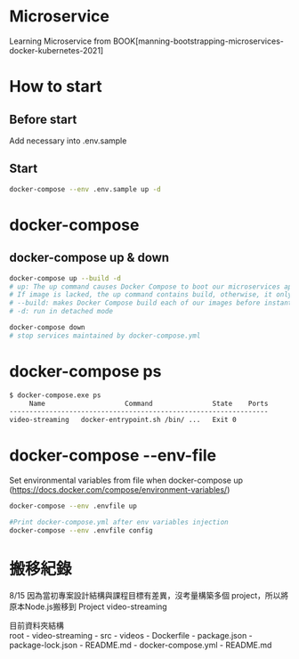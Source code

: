 # Microservice
Learning Microservice from BOOK[manning-bootstrapping-microservices-docker-kubernetes-2021]


# How to start

## Before start
Add necessary into .env.sample

## Start
```bash
docker-compose --env .env.sample up -d
```


# docker-compose

## docker-compose up & down
```bash
docker-compose up --build -d
# up: The up command causes Docker Compose to boot our microservices application.
# If image is lacked, the up command contains build, otherwise, it only institate a container from image.
# --build: makes Docker Compose build each of our images before instantiating containers from these.
# -d: run in detached mode

docker-compose down
# stop services maintained by docker-compose.yml
```

# docker-compose ps
```bash
$ docker-compose.exe ps
     Name                    Command               State    Ports
-----------------------------------------------------------------
video-streaming   docker-entrypoint.sh /bin/ ...   Exit 0
```


# docker-compose --env-file
Set environmental variables from file when docker-compose up<br>
(https://docs.docker.com/compose/environment-variables/)
```bash
docker-compose --env .envfile up

#Print docker-compose.yml after env variables injection
docker-compose --env .envfile config

```


# 搬移紀錄
8/15 因為當初專案設計結構與課程目標有差異，沒考量構築多個 project，所以將原本Node.js搬移到 Project video-streaming

目前資料夾結構<br>
root
    - video-streaming
        - src
        - videos
        - Dockerfile
        - package.json
        - package-lock.json
        - README.md
    - docker-compose.yml
    - README.md